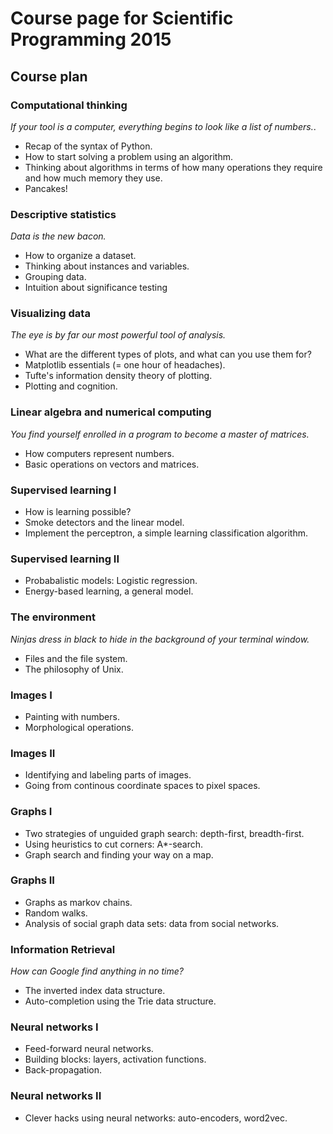 # Course page for Scientific Programming 2015

## Course plan

### Computational thinking

*If your tool is a computer, everything begins to look like a list of numbers.*.

- Recap of the syntax of Python. 
- How to start solving a problem using an algorithm.
- Thinking about algorithms in terms of how many operations they require and how much memory they use.
- Pancakes!

### Descriptive statistics

*Data is the new bacon.*

- How to organize a dataset. 
- Thinking about instances and variables.
- Grouping data.
- Intuition about significance testing

### Visualizing data

*The eye is by far our most powerful tool of analysis.*

- What are the different types of plots, and what can you use them for? 
- Matplotlib essentials (= one hour of headaches).
- Tufte's information density theory of plotting.
- Plotting and cognition.

### Linear algebra and numerical computing

*You find yourself enrolled in a program to become a master of matrices.*

- How computers represent numbers. 
- Basic operations on vectors and matrices.


### Supervised learning I

- How is learning possible? 
- Smoke detectors and the linear model.
- Implement the perceptron, a simple learning classification algorithm.

### Supervised learning II

- Probabalistic models: Logistic regression.
- Energy-based learning, a general model. 

### The environment

*Ninjas dress in black to hide in the background of your terminal window.*

- Files and the file system. 
- The philosophy of Unix.

### Images I

- Painting with numbers.
- Morphological operations.

### Images II

- Identifying and labeling parts of images.
- Going from continous coordinate spaces to pixel spaces.

### Graphs I

- Two strategies of unguided graph search: depth-first, breadth-first. 
- Using heuristics to cut corners: A\*-search.
- Graph search and finding your way on a map.

### Graphs II

- Graphs as markov chains. 
- Random walks. 
- Analysis of social graph data sets: data from social networks.

### Information Retrieval

*How can Google find anything in no time?*

- The inverted index data structure. 
- Auto-completion using the Trie data structure.

### Neural networks I

- Feed-forward neural networks.
- Building blocks: layers, activation functions.
- Back-propagation.

### Neural networks II

- Clever hacks using neural networks: auto-encoders, word2vec.